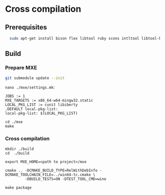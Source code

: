 # Cross compilation

## Prerequisites

```sh
  sudo apt-get install bison flex libtool ruby scons intltool libtool-bin p7zip-full wine
```

## Build


### Prepare MXE

```sh
git submodule update --init
```

`nano ./mxe/settings.mk`:

```
JOBS := 1
MXE_TARGETS := x86_64-w64-mingw32.static
LOCAL_PKG_LIST := cunit libiberty
.DEFAULT local-pkg-list:
local-pkg-list: $(LOCAL_PKG_LIST)
```

```
cd ./mxe
make
```

### Cross compilation

```
mkdir ./build
cd  ./build

export MXE_HOME=<path to project>/mxe

cmake .. -DCMAKE_BUILD_TYPE=RelWithDebInfo -DCMAKE_TOOLCHAIN_FILE=../win64-tc.cmake \
         -DBUILD_TESTS=ON -DTEST_TOOL_CMD=wine

make package
```
